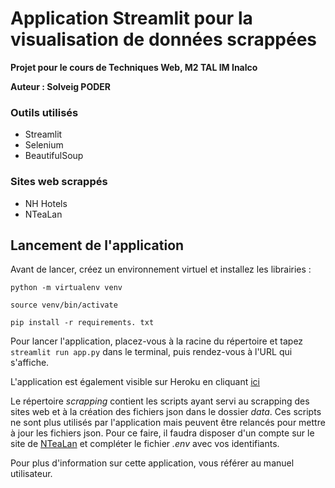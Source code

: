 # Application Streamlit pour la visualisation de données scrappées

**Projet pour le cours de Techniques Web, M2 TAL IM Inalco**

**Auteur : Solveig PODER**

### Outils utilisés
- Streamlit
- Selenium
- BeautifulSoup

### Sites web scrappés
- NH Hotels
- NTeaLan

## Lancement de l'application

Avant de lancer, créez un environnement virtuel et installez les librairies :

```python -m virtualenv venv```

```source venv/bin/activate```

```pip install -r requirements. txt```

Pour lancer l'application, placez-vous à la racine du répertoire et tapez ```streamlit run app.py``` dans le terminal, puis rendez-vous à l'URL qui s'affiche.

L'application est également visible sur Heroku en cliquant [ici](https://streamlit-investment-plan.herokuapp.com/)

Le répertoire *scrapping* contient les scripts ayant servi au scrapping des sites web et à la création des fichiers json dans le dossier *data*. Ces scripts ne sont plus utilisés par l'application mais peuvent être relancés pour mettre à jour les fichiers json. Pour ce faire, il faudra disposer d'un compte sur le site de [NTeaLan](ntealan.net) et compléter le fichier *.env* avec vos identifiants.

Pour plus d'information sur cette application, vous référer au manuel utilisateur.